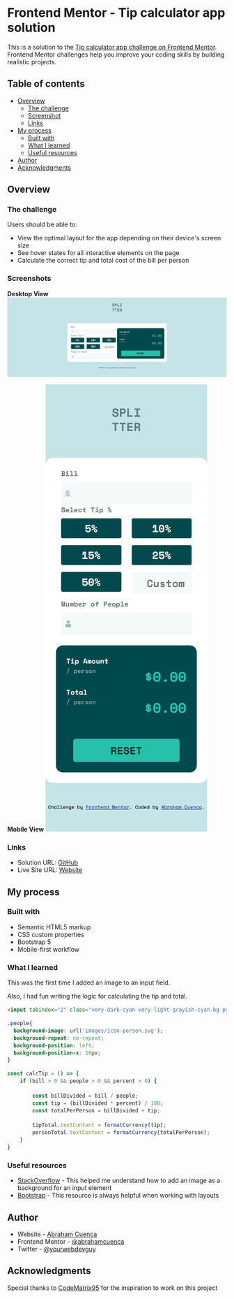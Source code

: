 # Frontend Mentor - Tip calculator app solution

This is a solution to the [Tip calculator app challenge on Frontend Mentor](https://www.frontendmentor.io/challenges/tip-calculator-app-ugJNGbJUX). Frontend Mentor challenges help you improve your coding skills by building realistic projects.

## Table of contents

- [Overview](#overview)
  - [The challenge](#the-challenge)
  - [Screenshot](#screenshot)
  - [Links](#links)
- [My process](#my-process)
  - [Built with](#built-with)
  - [What I learned](#what-i-learned)
  - [Useful resources](#useful-resources)
- [Author](#author)
- [Acknowledgments](#acknowledgments)

## Overview

### The challenge

Users should be able to:

- View the optimal layout for the app depending on their device's screen size
- See hover states for all interactive elements on the page
- Calculate the correct tip and total cost of the bill per person

### Screenshots

**Desktop View**
![Desktop Screenshot](/desktop-screenshot.png)

**Mobile View**
![Mobile Screenshot](/mobile-screenshot.png)

### Links

- Solution URL: [GitHub](https://github.com/abrahamcuenca/tip-calculator)
- Live Site URL: [Website](https://abrahamcuenca.com/frontendmentor/tip-calculator)

## My process



### Built with

- Semantic HTML5 markup
- CSS custom properties
- Bootstrap 5 
- Mobile-first workflow

### What I learned

This was the first time I added an image to an input field.

Also, I had fun writing the logic for calculating the tip and total.


```html
<input tabindex="2" class="very-dark-cyan very-light-grayish-cyan-bg py-2 rounded-1 py-2 px-3 w-100 people" id="numberOfPeople" type="text">
```
```css
.people{
  background-image: url('images/icon-person.svg');
  background-repeat: no-repeat;
  background-position: left;
  background-position-x: 10px;
} 
```
```js
const calcTip = () => {
    if (bill > 0 && people > 0 && percent > 0) {

        const billDivided = bill / people;
        const tip = (billDivided * percent) / 100;
        const totalPerPerson = billDivided + tip;

        tipTotal.textContent = formatCurrency(tip);
        personTotal.textContent = formatCurrency(totalPerPerson);
    }
}
```

### Useful resources

- [StackOverflow](https://stackoverflow.com/questions/2913236/html-text-input-field-with-currency-symbol) - This helped me understand how to add an image as a background for an input element 
- [Bootstrap](https://getbootstrap.com/docs/5.3/utilities/api/) - This resource is always helpful when working with layouts

## Author

- Website - [Abraham Cuenca](https://www.abrahamcuenca.com)
- Frontend Mentor - [@abrahamcuenca](https://www.frontendmentor.io/profile/abrahamcuenca)
- Twitter - [@yourwebdevguy](https://www.twitter.com/yourwebdevguy)

## Acknowledgments

Special thanks to [CodeMatrix95](https://github.com/codematrix95) for the inspiration to work on this project

